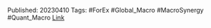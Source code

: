 
Published: 20230410
Tags: #ForEx #Global_Macro #MacroSynergy #Quant_Macro 
[Link](obsidian://open?vault=Akul's%20Notebook&file=Library%2Fjournals%2Cmagazines%2FMacroSynergy%2FTerms%20of%20trade%20as%20FX%20trading%20signal.pdf)